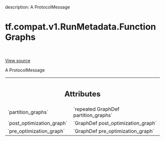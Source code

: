 description: A ProtocolMessage

<div itemscope itemtype="http://developers.google.com/ReferenceObject">
<meta itemprop="name" content="tf.compat.v1.RunMetadata.FunctionGraphs" />
<meta itemprop="path" content="Stable" />
</div>

# tf.compat.v1.RunMetadata.FunctionGraphs

<!-- Insert buttons and diff -->

<table class="tfo-notebook-buttons tfo-api nocontent" align="left">

</table>

<a target="_blank" class="external" href="/code/stable/tensorflow/core/protobuf/config.proto">View source</a>



A ProtocolMessage

<!-- Placeholder for "Used in" -->




<!-- Tabular view -->
 <table class="responsive fixed orange">
<colgroup><col width="214px"><col></colgroup>
<tr><th colspan="2"><h2 class="add-link">Attributes</h2></th></tr>

<tr>
<td>
`partition_graphs`<a id="partition_graphs"></a>
</td>
<td>
`repeated GraphDef partition_graphs`
</td>
</tr><tr>
<td>
`post_optimization_graph`<a id="post_optimization_graph"></a>
</td>
<td>
`GraphDef post_optimization_graph`
</td>
</tr><tr>
<td>
`pre_optimization_graph`<a id="pre_optimization_graph"></a>
</td>
<td>
`GraphDef pre_optimization_graph`
</td>
</tr>
</table>



